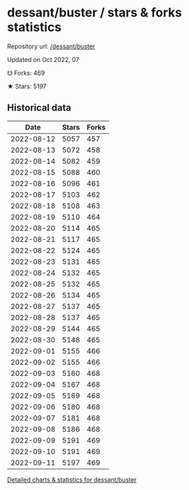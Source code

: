 # dessant/buster / stars & forks statistics

Repository url: [/dessant/buster](https://github.com/dessant/buster)

Updated on Oct 2022, 07

☋ Forks: 469

★ Stars: 5197

## Historical data
| Date | Stars | Forks |
|------|-------|-------|
| 2022-08-12 | 5057 | 457 | 
| 2022-08-13 | 5072 | 458 | 
| 2022-08-14 | 5082 | 459 | 
| 2022-08-15 | 5088 | 460 | 
| 2022-08-16 | 5096 | 461 | 
| 2022-08-17 | 5103 | 462 | 
| 2022-08-18 | 5108 | 463 | 
| 2022-08-19 | 5110 | 464 | 
| 2022-08-20 | 5114 | 465 | 
| 2022-08-21 | 5117 | 465 | 
| 2022-08-22 | 5124 | 465 | 
| 2022-08-23 | 5131 | 465 | 
| 2022-08-24 | 5132 | 465 | 
| 2022-08-25 | 5132 | 465 | 
| 2022-08-26 | 5134 | 465 | 
| 2022-08-27 | 5137 | 465 | 
| 2022-08-28 | 5137 | 465 | 
| 2022-08-29 | 5144 | 465 | 
| 2022-08-30 | 5148 | 465 | 
| 2022-09-01 | 5155 | 466 | 
| 2022-09-02 | 5155 | 466 | 
| 2022-09-03 | 5160 | 468 | 
| 2022-09-04 | 5167 | 468 | 
| 2022-09-05 | 5169 | 468 | 
| 2022-09-06 | 5180 | 468 | 
| 2022-09-07 | 5181 | 468 | 
| 2022-09-08 | 5186 | 468 | 
| 2022-09-09 | 5191 | 469 | 
| 2022-09-10 | 5191 | 469 | 
| 2022-09-11 | 5197 | 469 | 


[Detailed charts & statistics for dessant/buster](https://reviewgithub.com/rep/dessant/buster)
